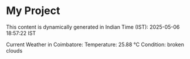 # My Project

This content is dynamically generated in Indian Time (IST): 2025-05-06 18:57:22 IST


Current Weather in Coimbatore:
Temperature: 25.88 °C
Condition: broken clouds
